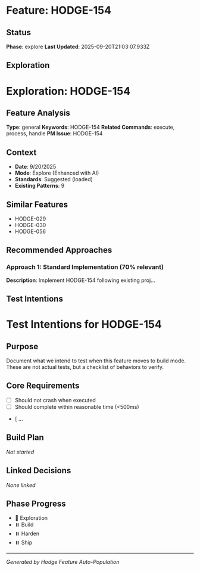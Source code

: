 # Feature: HODGE-154

## Status
**Phase**: explore
**Last Updated**: 2025-09-20T21:03:07.933Z

## Exploration
# Exploration: HODGE-154

## Feature Analysis
**Type**: general
**Keywords**: HODGE-154
**Related Commands**: execute, process, handle
**PM Issue**: HODGE-154

## Context
- **Date**: 9/20/2025
- **Mode**: Explore (Enhanced with AI)
- **Standards**: Suggested (loaded)
- **Existing Patterns**: 9


## Similar Features
- HODGE-029
- HODGE-030
- HODGE-056




## Recommended Approaches


### Approach 1: Standard Implementation (70% relevant)
**Description**: Implement HODGE-154 following existing proj...

## Test Intentions
# Test Intentions for HODGE-154

## Purpose
Document what we intend to test when this feature moves to build mode.
These are not actual tests, but a checklist of behaviors to verify.

## Core Requirements
- [ ] Should not crash when executed
- [ ] Should complete within reasonable time (<500ms)
- [ ...

## Build Plan
_Not started_

## Linked Decisions
_None linked_




## Phase Progress
- 🔄 Exploration
- ⏸️ Build
- ⏸️ Harden
- ⏸️ Ship

---
_Generated by Hodge Feature Auto-Population_
